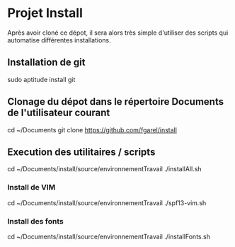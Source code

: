 # Projet Install
Après avoir cloné ce dépot, il sera alors très simple d'utiliser des scripts qui automatise différentes installations.

## Installation de git
sudo aptitude install git

## Clonage du dépot dans le répertoire Documents de l'utilisateur courant
cd ~/Documents
git clone https://github.com/fgarel/install

## Execution des utilitaires / scripts
cd ~/Documents/install/source/environnementTravail
./installAll.sh

### Install de VIM
cd ~/Documents/install/source/environnementTravail
./spf13-vim.sh

### Install des fonts
cd ~/Documents/install/source/environnementTravail
./installFonts.sh

